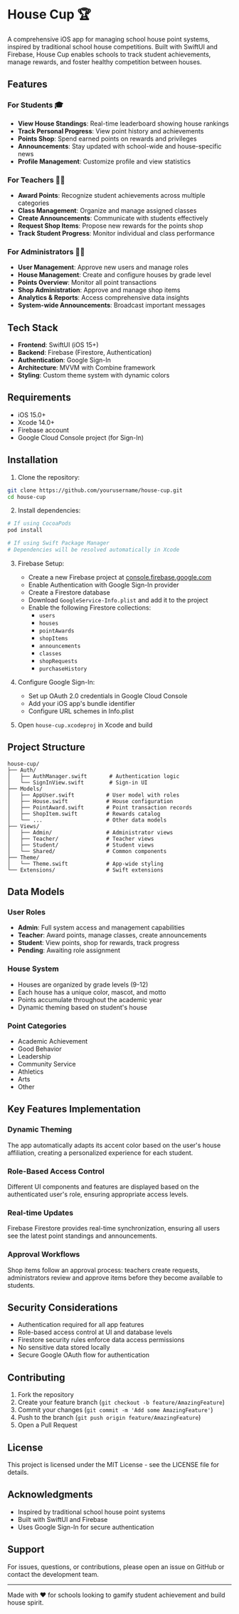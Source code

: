 # House Cup 🏆

A comprehensive iOS app for managing school house point systems, inspired by traditional school house competitions. Built with SwiftUI and Firebase, House Cup enables schools to track student achievements, manage rewards, and foster healthy competition between houses.

## Features

### For Students 🎓
- **View House Standings**: Real-time leaderboard showing house rankings
- **Track Personal Progress**: View point history and achievements
- **Points Shop**: Spend earned points on rewards and privileges
- **Announcements**: Stay updated with school-wide and house-specific news
- **Profile Management**: Customize profile and view statistics

### For Teachers 👨‍🏫
- **Award Points**: Recognize student achievements across multiple categories
- **Class Management**: Organize and manage assigned classes
- **Create Announcements**: Communicate with students effectively
- **Request Shop Items**: Propose new rewards for the points shop
- **Track Student Progress**: Monitor individual and class performance

### For Administrators 👩‍💼
- **User Management**: Approve new users and manage roles
- **House Management**: Create and configure houses by grade level
- **Points Overview**: Monitor all point transactions
- **Shop Administration**: Approve and manage shop items
- **Analytics & Reports**: Access comprehensive data insights
- **System-wide Announcements**: Broadcast important messages

## Tech Stack

- **Frontend**: SwiftUI (iOS 15+)
- **Backend**: Firebase (Firestore, Authentication)
- **Authentication**: Google Sign-In
- **Architecture**: MVVM with Combine framework
- **Styling**: Custom theme system with dynamic colors

## Requirements

- iOS 15.0+
- Xcode 14.0+
- Firebase account
- Google Cloud Console project (for Sign-In)

## Installation

1. Clone the repository:
```bash
git clone https://github.com/yourusername/house-cup.git
cd house-cup
```

2. Install dependencies:
```bash
# If using CocoaPods
pod install

# If using Swift Package Manager
# Dependencies will be resolved automatically in Xcode
```

3. Firebase Setup:
   - Create a new Firebase project at [console.firebase.google.com](https://console.firebase.google.com)
   - Enable Authentication with Google Sign-In provider
   - Create a Firestore database
   - Download `GoogleService-Info.plist` and add it to the project
   - Enable the following Firestore collections:
     - `users`
     - `houses`
     - `pointAwards`
     - `shopItems`
     - `announcements`
     - `classes`
     - `shopRequests`
     - `purchaseHistory`

4. Configure Google Sign-In:
   - Set up OAuth 2.0 credentials in Google Cloud Console
   - Add your iOS app's bundle identifier
   - Configure URL schemes in Info.plist

5. Open `house-cup.xcodeproj` in Xcode and build

## Project Structure

```
house-cup/
├── Auth/
│   ├── AuthManager.swift       # Authentication logic
│   └── SignInView.swift        # Sign-in UI
├── Models/
│   ├── AppUser.swift          # User model with roles
│   ├── House.swift            # House configuration
│   ├── PointAward.swift       # Point transaction records
│   ├── ShopItem.swift         # Rewards catalog
│   └── ...                    # Other data models
├── Views/
│   ├── Admin/                 # Administrator views
│   ├── Teacher/               # Teacher views
│   ├── Student/               # Student views
│   └── Shared/                # Common components
├── Theme/
│   └── Theme.swift            # App-wide styling
└── Extensions/                # Swift extensions
```

## Data Models

### User Roles
- **Admin**: Full system access and management capabilities
- **Teacher**: Award points, manage classes, create announcements
- **Student**: View points, shop for rewards, track progress
- **Pending**: Awaiting role assignment

### House System
- Houses are organized by grade levels (9-12)
- Each house has a unique color, mascot, and motto
- Points accumulate throughout the academic year
- Dynamic theming based on student's house

### Point Categories
- Academic Achievement
- Good Behavior
- Leadership
- Community Service
- Athletics
- Arts
- Other

## Key Features Implementation

### Dynamic Theming
The app automatically adapts its accent color based on the user's house affiliation, creating a personalized experience for each student.

### Role-Based Access Control
Different UI components and features are displayed based on the authenticated user's role, ensuring appropriate access levels.

### Real-time Updates
Firebase Firestore provides real-time synchronization, ensuring all users see the latest point standings and announcements.

### Approval Workflows
Shop items follow an approval process: teachers create requests, administrators review and approve items before they become available to students.

## Security Considerations

- Authentication required for all app features
- Role-based access control at UI and database levels
- Firestore security rules enforce data access permissions
- No sensitive data stored locally
- Secure Google OAuth flow for authentication

## Contributing

1. Fork the repository
2. Create your feature branch (`git checkout -b feature/AmazingFeature`)
3. Commit your changes (`git commit -m 'Add some AmazingFeature'`)
4. Push to the branch (`git push origin feature/AmazingFeature`)
5. Open a Pull Request

## License

This project is licensed under the MIT License - see the LICENSE file for details.

## Acknowledgments

- Inspired by traditional school house point systems
- Built with SwiftUI and Firebase
- Uses Google Sign-In for secure authentication

## Support

For issues, questions, or contributions, please open an issue on GitHub or contact the development team.

---

Made with ❤️ for schools looking to gamify student achievement and build house spirit.